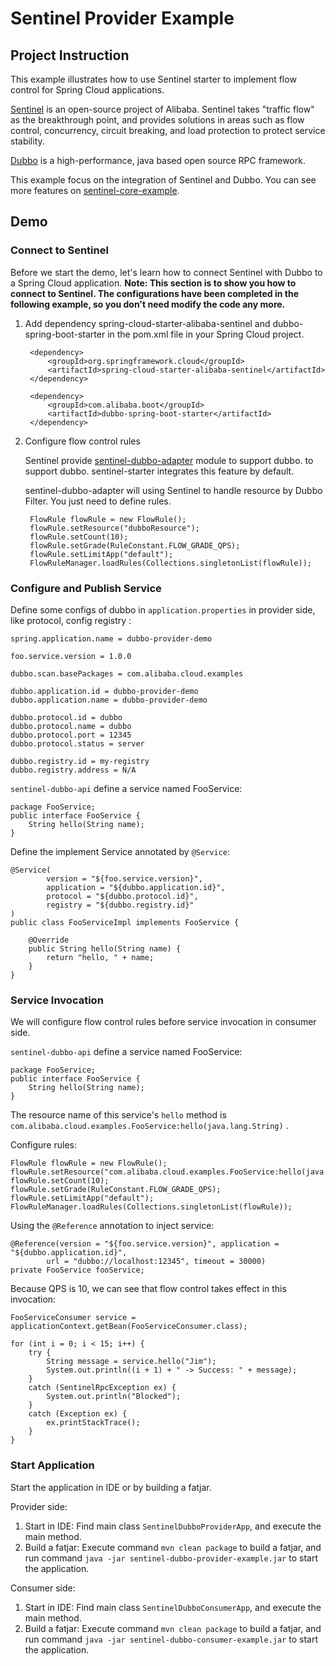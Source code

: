 # Sentinel Provider Example
## Project Instruction

This example illustrates how to use Sentinel starter to implement flow control for Spring Cloud applications.

[Sentinel](https://github.com/alibaba/Sentinel) is an open-source project of Alibaba. Sentinel takes "traffic flow" as the breakthrough point, and provides solutions in areas such as flow control, concurrency, circuit breaking, and load protection to protect service stability.

[Dubbo](http://dubbo.apache.org/) is a high-performance, java based open source RPC framework.

This example focus on the integration of Sentinel and Dubbo. You can see more features on [sentinel-core-example](https://github.com/spring-cloud-incubator/spring-cloud-alibaba/tree/master/spring-cloud-alibaba-examples/sentinel-example/sentinel-core-example).

## Demo

### Connect to Sentinel
Before we start the demo, let's learn how to connect Sentinel with Dubbo to a Spring Cloud application.
**Note: This section is to show you how to connect to Sentinel. The configurations have been completed in the following example, so you don't need modify the code any more.**

1. Add dependency spring-cloud-starter-alibaba-sentinel and dubbo-spring-boot-starter in the pom.xml file in your Spring Cloud project.

	    <dependency>
            <groupId>org.springframework.cloud</groupId>
            <artifactId>spring-cloud-starter-alibaba-sentinel</artifactId>
        </dependency>
        
        <dependency>
            <groupId>com.alibaba.boot</groupId>
            <artifactId>dubbo-spring-boot-starter</artifactId>
        </dependency>
		  
2. Configure flow control rules 
	
	Sentinel provide [sentinel-dubbo-adapter](https://github.com/alibaba/Sentinel/tree/master/sentinel-adapter/sentinel-dubbo-adapter) module to support dubbo. to support dubbo. sentinel-starter integrates this feature by default.
    	
    sentinel-dubbo-adapter will using Sentinel to handle resource by Dubbo Filter. You just need to define rules.

        FlowRule flowRule = new FlowRule();
        flowRule.setResource("dubboResource");
        flowRule.setCount(10);
        flowRule.setGrade(RuleConstant.FLOW_GRADE_QPS);
        flowRule.setLimitApp("default");
        FlowRuleManager.loadRules(Collections.singletonList(flowRule));

### Configure and Publish Service

Define some configs of dubbo in `application.properties` in provider side, like protocol, config registry :

    spring.application.name = dubbo-provider-demo
    
    foo.service.version = 1.0.0
    
    dubbo.scan.basePackages = com.alibaba.cloud.examples
    
    dubbo.application.id = dubbo-provider-demo
    dubbo.application.name = dubbo-provider-demo
    
    dubbo.protocol.id = dubbo
    dubbo.protocol.name = dubbo
    dubbo.protocol.port = 12345
    dubbo.protocol.status = server
    
    dubbo.registry.id = my-registry
    dubbo.registry.address = N/A


`sentinel-dubbo-api` define a service named FooService:

    package FooService;
    public interface FooService {
        String hello(String name);
    }

Define the implement Service annotated by `@Service`:

    @Service(
            version = "${foo.service.version}",
            application = "${dubbo.application.id}",
            protocol = "${dubbo.protocol.id}",
            registry = "${dubbo.registry.id}"
    )
    public class FooServiceImpl implements FooService {
    
        @Override
        public String hello(String name) {
            return "hello, " + name;
        }
    }
    
### Service Invocation

We will configure flow control rules before service invocation in consumer side. 

`sentinel-dubbo-api` define a service named FooService:

    package FooService;
    public interface FooService {
        String hello(String name);
    }

The resource name of this service's `hello` method is `com.alibaba.cloud.examples.FooService:hello(java.lang.String)` .

Configure rules:

    FlowRule flowRule = new FlowRule();
    flowRule.setResource("com.alibaba.cloud.examples.FooService:hello(java.lang.String)");
    flowRule.setCount(10);
    flowRule.setGrade(RuleConstant.FLOW_GRADE_QPS);
    flowRule.setLimitApp("default");
    FlowRuleManager.loadRules(Collections.singletonList(flowRule));

Using the `@Reference` annotation to inject service:

    @Reference(version = "${foo.service.version}", application = "${dubbo.application.id}",
            url = "dubbo://localhost:12345", timeout = 30000)
	private FooService fooService;

Because QPS is 10, we can see that flow control takes effect in this invocation:

    FooServiceConsumer service = applicationContext.getBean(FooServiceConsumer.class);
    
    for (int i = 0; i < 15; i++) {
        try {
            String message = service.hello("Jim");
            System.out.println((i + 1) + " -> Success: " + message);
        }
        catch (SentinelRpcException ex) {
            System.out.println("Blocked");
        }
        catch (Exception ex) {
            ex.printStackTrace();
        }
    }

### Start Application

Start the application in IDE or by building a fatjar.

Provider side:

1. Start in IDE: Find main class  `SentinelDubboProviderApp`, and execute the main method.
2. Build a fatjar: Execute command `mvn clean package` to build a fatjar, and run command `java -jar sentinel-dubbo-provider-example.jar` to start the application.

Consumer side:

1. Start in IDE: Find main class  `SentinelDubboConsumerApp`, and execute the main method.
2. Build a fatjar: Execute command `mvn clean package` to build a fatjar, and run command `java -jar sentinel-dubbo-consumer-example.jar` to start the application.

